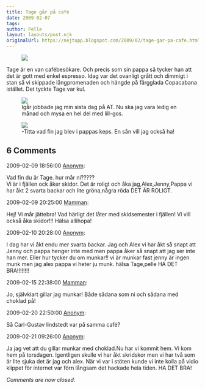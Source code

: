 ```yaml
---
title: Tage går på café
date: 2009-02-07
tags: 	
author: Pelle
layout: layouts/post.njk
originalUrl: https://nejtupp.blogspot.com/2009/02/tage-gar-pa-cafe.html
---
```


<figure>
	<img src="../../../img/2009/02/_MG_0748_1024pix.jpg">
</figure>

Tage är en van cafébesökare. Och precis som sin pappa så tycker han att det är gott med enkel espresso. Idag var det ovanligt grått och dimmigt i stan så vi skippade långpromenaden och hängde på färgglada Copacabana istället. Det tyckte Tage var kul.

<figure>
	<img src="../../../img/2009/02/_MG_0765_1024pix.jpg">
	<figcaption>Igår jobbade jag min sista dag på AT. Nu ska jag vara ledig en månad och mysa en hel del med lill-gos.</figcaption>
</figure>

<figure>
	<img src="../../../img/2009/02/_MG_0779_1024pix.jpg">
	<figcaption>-Titta vad fin jag blev i pappas keps. En sån vill jag också ha!</figcaption>
</figure>

<div class="comments">
	<div class="comments-header"><h2>6 Comments</h2></div>
	<div class="comments-body">
			<div class="comment" id="comment-4588697836941612425">
				<p class="comment-header">
					<date datetime="2009-02-09T18:56:00.000+01:00">2009-02-09 18:56:00</date> 
					<a href="undefined" rel="nofollow">Anonym</a>:
				</p>
				<div class="comment-content"><p>Vad fin du är Tage. hur mår ni?????<BR/>Vi är i fjällen ock åker skidor. Det är roligt och åka jag,Alex,Jenny,Pappa vi har åkt 2 svarta backar och lite gröna,några röda DET ÄR ROLIGT.</p></div>
				<div class="comment-footer"></div>
			</div>
			<div class="comment" id="comment-4824712425419508859">
				<p class="comment-header">
					<date datetime="2009-02-09T20:25:00.000+01:00">2009-02-09 20:25:00</date> 
					<a href="https://www.blogger.com/profile/15863123892860534613" rel="nofollow">Mamman</a>:
				</p>
				<div class="comment-content"><p>Hej! Vi mår jättebra! Vad härligt det låter med skidsemester i fjällen! Vi vill också åka skidor!!! Hälsa allihopa!</p></div>
				<div class="comment-footer"></div>
			</div>
			<div class="comment" id="comment-7603103683374975570">
				<p class="comment-header">
					<date datetime="2009-02-10T20:28:00.000+01:00">2009-02-10 20:28:00</date> 
					<a href="undefined" rel="nofollow">Anonym</a>:
				</p>
				<div class="comment-content"><p>I dag har vi åkt endu mer svarta backar. Jag och Alex vi har åkt så snapt att Jenny och pappa henger inte med men pappa åker så snapt att jag ser inte han mer. Eller hur tycker du om munkar!! vi är munkar fast jenny är ingen munk men jag alex pappa vi heter ju munk. hälsa  Tage,pelle HA DET BRA!!!!!!!!</p></div>
				<div class="comment-footer"></div>
			</div>
			<div class="comment" id="comment-8187489111857116825">
				<p class="comment-header">
					<date datetime="2009-02-15T22:38:00.000+01:00">2009-02-15 22:38:00</date> 
					<a href="https://www.blogger.com/profile/15863123892860534613" rel="nofollow">Mamman</a>:
				</p>
				<div class="comment-content"><p>Jo, självklart gillar jag munkar! Både sådana som ni och sådana med choklad på!</p></div>
				<div class="comment-footer"></div>
			</div>
			<div class="comment" id="comment-1851941339002473685">
				<p class="comment-header">
					<date datetime="2009-02-20T22:50:00.000+01:00">2009-02-20 22:50:00</date> 
					<a href="undefined" rel="nofollow">Anonym</a>:
				</p>
				<div class="comment-content"><p>Så Carl-Gustav lindstedt var på samma café?</p></div>
				<div class="comment-footer"></div>
			</div>
			<div class="comment" id="comment-3187952121933865156">
				<p class="comment-header">
					<date datetime="2009-02-21T09:26:00.000+01:00">2009-02-21 09:26:00</date> 
					<a href="undefined" rel="nofollow">Anonym</a>:
				</p>
				<div class="comment-content"><p>Ja jag vet att du gillar munkar med choklad.Nu har vi kommit hem. Vi kom hem på torsdagen. Igentligen skulle vi har åkt skridskor men vi har två som är lite sjuka det är jag och alex. När vi var i stöten kunde vi inte kolla på vidio klippet för internet var förn långsam det hackade hela tiden. HA DET BRA!</p></div>
				<div class="comment-footer"></div>
			</div></div>
	<p class="comments-footer"><em>Comments are now closed.</em></p>
</div>